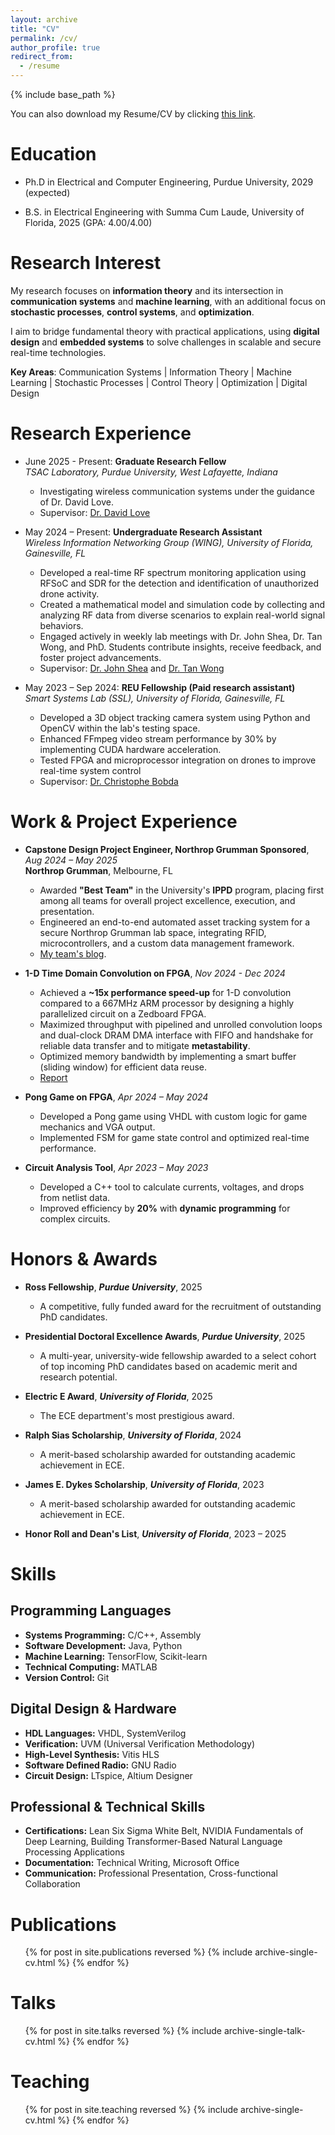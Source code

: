 ```yaml
---
layout: archive
title: "CV"
permalink: /cv/
author_profile: true
redirect_from:
  - /resume
---
```


{% include base_path %}

You can also download my Resume/CV by clicking [this link](/files/Resume/MichaelTung_Resume_2025_08_15.pdf). <!--* everytime change, also change the config cv too -->

Education
======
* Ph.D in Electrical and Computer Engineering, Purdue University, 2029 (expected)
<!--* M.S. in Jekyll, GitHub University, 2014 -->
* B.S. in Electrical Engineering with Summa Cum Laude, University of Florida, 2025 (GPA: 4.00/4.00)


# Research Interest
My research focuses on **information theory** and its intersection in **communication systems** and **machine learning**, 
with an additional focus on **stochastic processes**, **control systems**, and **optimization**. <br>

I aim to bridge fundamental theory with practical applications, using **digital design** and **embedded systems** to solve challenges in scalable and secure real-time technologies. <br>

**Key Areas**: Communication Systems | Information Theory | Machine Learning | Stochastic Processes | Control Theory | Optimization | Digital Design <br>


Research Experience
======
* June 2025 - Present: **Graduate Research Fellow** <br>
  _TSAC Laboratory, Purdue University, West Lafayette, Indiana_
	* Investigating wireless communication systems under the guidance of Dr. David Love. 
	* Supervisor: [Dr. David Love](https://engineering.purdue.edu/~djlove/)
  
* May 2024 – Present: **Undergraduate Research Assistant** <br>
  _Wireless Information Networking Group (WING), University of Florida, Gainesville, FL_
  * Developed a real-time RF spectrum monitoring application using RFSoC and SDR for the detection and identification of unauthorized drone activity.
  * Created a mathematical model and simulation code by collecting and analyzing RF data from diverse scenarios to explain real-world signal behaviors.
  * Engaged actively in weekly lab meetings with Dr. John Shea, Dr. Tan Wong, and PhD. Students contribute insights, receive feedback, and foster project advancements.
  * Supervisor: [Dr. John Shea](https://www.ece.ufl.edu/people/faculty/john-m-shea/) and [Dr. Tan Wong](https://www.ece.ufl.edu/people/faculty/tan-wong/)

* May 2023 – Sep 2024: **REU Fellowship (Paid research assistant)** <br>
  _Smart Systems Lab (SSL), University of Florida, Gainesville, FL_ 
  * Developed a 3D object tracking camera system using Python and OpenCV within the lab's testing space.
  * Enhanced FFmpeg video stream performance by 30% by implementing CUDA hardware acceleration.
  * Tested FPGA and microprocessor integration on drones to improve real-time system control
  * Supervisor: [Dr. Christophe Bobda](https://www.ece.ufl.edu/people/faculty/christophe-bobda/)

  
Work & Project Experience
======
* **Capstone Design Project Engineer, Northrop Grumman Sponsored**, _Aug 2024 – May 2025_ <br>
  **Northrop Grumman**, Melbourne, FL
	* Awarded **"Best Team"** in the University's **IPPD** program, placing first among all teams for overall project excellence, execution, and presentation.
	* Engineered an end-to-end automated asset tracking system for a secure Northrop Grumman lab space, integrating RFID, microcontrollers, and a custom data management framework.
	* [My team's blog](https://www.ippd.ufl.edu/blogs/ay2425team09/).

* **1-D Time Domain Convolution on FPGA**, _Nov 2024 - Dec 2024_ <br>
	* Achieved a **~15x performance speed-up** for 1-D convolution compared to a 667MHz ARM processor by designing a highly parallelized circuit on a Zedboard FPGA.
	* Maximized throughput with pipelined and unrolled convolution loops and dual-clock DRAM DMA interface with FIFO and handshake for reliable data transfer and to mitigate **metastability**.
	* Optimized memory bandwidth by implementing a smart buffer (sliding window) for efficient data reuse.
	* [Report](/posts/2024/12/Reconfig-final-project/)

* **Pong Game on FPGA**, _Apr 2024 – May 2024_ <br>
	* Developed a Pong game using VHDL with custom logic for game mechanics and VGA output.
	* Implemented FSM for game state control and optimized real-time performance.

* **Circuit Analysis Tool**, _Apr 2023 – May 2023_ <br>
	* Developed a C++ tool to calculate currents, voltages, and drops from netlist data.
	* Improved efficiency by **20%** with **dynamic programming** for complex circuits.


Honors & Awards
======
* **Ross Fellowship**, **_Purdue University_**, 2025
	* A competitive, fully funded award for the recruitment of outstanding PhD candidates.

* **Presidential Doctoral Excellence Awards**, **_Purdue University_**, 2025
	* A multi-year, university-wide fellowship awarded to a select cohort of top incoming PhD candidates based on academic merit and research potential.

* **Electric E Award**, **_University of Florida_**, 2025
	* The ECE department's most prestigious award.
	
* **Ralph Sias Scholarship**, **_University of Florida_**, 2024
	* A merit-based scholarship awarded for outstanding academic achievement in ECE.

* **James E. Dykes Scholarship**, **_University of Florida_**, 2023
	* A merit-based scholarship awarded for outstanding academic achievement in ECE.

* **Honor Roll and Dean's List**, **_University of Florida_**, 2023 – 2025


Skills
======
## Programming Languages
* **Systems Programming:** C/C++, Assembly
* **Software Development:** Java, Python
* **Machine Learning:** TensorFlow, Scikit-learn
* **Technical Computing:** MATLAB
* **Version Control:** Git

## Digital Design & Hardware
* **HDL Languages:** VHDL, SystemVerilog
* **Verification:** UVM (Universal Verification Methodology)
* **High-Level Synthesis:** Vitis HLS
* **Software Defined Radio:** GNU Radio
* **Circuit Design:** LTspice, Altium Designer

## Professional & Technical Skills
* **Certifications:** Lean Six Sigma White Belt, NVIDIA Fundamentals of Deep Learning, Building Transformer-Based Natural Language Processing Applications
* **Documentation:** Technical Writing, Microsoft Office
* **Communication:** Professional Presentation, Cross-functional Collaboration


Publications
======
  <ul>{% for post in site.publications reversed %}
    {% include archive-single-cv.html %}
  {% endfor %}</ul>
  
Talks
======
  <ul>{% for post in site.talks reversed %}
    {% include archive-single-talk-cv.html  %}
  {% endfor %}</ul>
  
Teaching
======
  <ul>{% for post in site.teaching reversed %}
    {% include archive-single-cv.html %}
  {% endfor %}</ul>
  
  
<!--  
Service and leadership
======
* Currently signed in to 43 different slack teams
-->